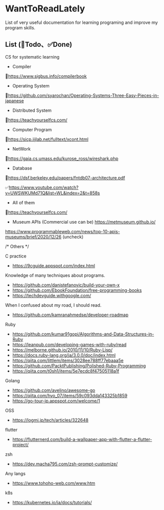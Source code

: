 # WantToReadLately
List of very useful documentation for learning programing and improve my program skills.

## List (🔵Todo、✅Done)
CS for systematic learning
- Compiler

🔵https://www.sigbus.info/compilerbook

- Operating System

🔵https://github.com/syarochan/Operating-Systems-Three-Easy-Pieces-in-japanese

- Distributed System

🔵https://teachyourselfcs.com/

- Computer Program

🔵https://sicp.iijlab.net/fulltext/xcont.html

- NetWork

🔵https://gaia.cs.umass.edu/kurose_ross/wireshark.php

- Database

🔵https://dsf.berkeley.edu/papers/fntdb07-architecture.pdf

✅https://www.youtube.com/watch?v=UWSWKUMd71Q&list=WL&index=2&t=858s

- All of them

🔵https://teachyourselfcs.com/

- Museum APIs (Commercial use can be)
https://metmuseum.github.io/

https://www.programmableweb.com/news/top-10-apis-museums/brief/2020/12/26
(uncheck)


/* Others */

C practice
- https://9cguide.appspot.com/index.html

Knowledge of many techniques about programs.
- https://github.com/danistefanovic/build-your-own-x
- https://github.com/EbookFoundation/free-programming-books
- https://techdevguide.withgoogle.com/

When I confused about my road, I should read.
- https://github.com/kamranahmedse/developer-roadmap

Ruby
- https://github.com/kumar91gopi/Algorithms-and-Data-Structures-in-Ruby
- https://leanpub.com/developing-games-with-ruby/read
- https://melborne.github.io/2010/11/10/Ruby-Lisp/
- https://docs.ruby-lang.org/ja/3.0.0/doc/index.html
- https://qiita.com/littlem/items/3028ee788ff77ebaaa5e
- https://github.com/PacktPublishing/Polished-Ruby-Programming
- https://qiita.com/t0sh1/items/5e7ecdc8f47505118a1f

Golang
- https://github.com/avelino/awesome-go
- https://qiita.com/hyo_07/items/59c093dda143325b1859
- https://go-tour-jp.appspot.com/welcome/1

OSS
- https://logmi.jp/tech/articles/322648

flutter
- https://flutternerd.com/build-a-wallpaper-app-with-flutter-a-flutter-project/

zsh
- https://dev.macha795.com/zsh-prompt-customize/

Any langs
- https://www.tohoho-web.com/www.htm

k8s
- https://kubernetes.io/ja/docs/tutorials/
